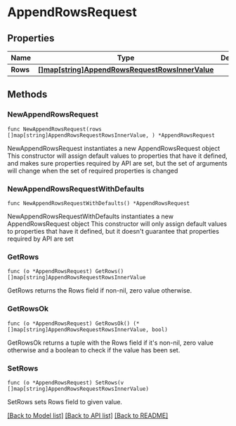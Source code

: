 # AppendRowsRequest

## Properties

Name | Type | Description | Notes
------------ | ------------- | ------------- | -------------
**Rows** | [**[]map[string]AppendRowsRequestRowsInnerValue**](map[string]AppendRowsRequestRowsInnerValue.md) |  | 

## Methods

### NewAppendRowsRequest

`func NewAppendRowsRequest(rows []map[string]AppendRowsRequestRowsInnerValue, ) *AppendRowsRequest`

NewAppendRowsRequest instantiates a new AppendRowsRequest object
This constructor will assign default values to properties that have it defined,
and makes sure properties required by API are set, but the set of arguments
will change when the set of required properties is changed

### NewAppendRowsRequestWithDefaults

`func NewAppendRowsRequestWithDefaults() *AppendRowsRequest`

NewAppendRowsRequestWithDefaults instantiates a new AppendRowsRequest object
This constructor will only assign default values to properties that have it defined,
but it doesn't guarantee that properties required by API are set

### GetRows

`func (o *AppendRowsRequest) GetRows() []map[string]AppendRowsRequestRowsInnerValue`

GetRows returns the Rows field if non-nil, zero value otherwise.

### GetRowsOk

`func (o *AppendRowsRequest) GetRowsOk() (*[]map[string]AppendRowsRequestRowsInnerValue, bool)`

GetRowsOk returns a tuple with the Rows field if it's non-nil, zero value otherwise
and a boolean to check if the value has been set.

### SetRows

`func (o *AppendRowsRequest) SetRows(v []map[string]AppendRowsRequestRowsInnerValue)`

SetRows sets Rows field to given value.



[[Back to Model list]](../README.md#documentation-for-models) [[Back to API list]](../README.md#documentation-for-api-endpoints) [[Back to README]](../README.md)


